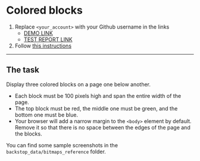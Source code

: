 # Colored blocks
1. Replace `<your_account>` with your Github username in the links
    - [DEMO LINK](https://volodymyr-mykhailiuk.github.io/layout_colored-blocks/)
    - [TEST REPORT LINK](https://volodymyr-mykhailiuk.github.io/layout_colored-blocks/report/html_report/)
2. Follow [this instructions](https://mate-academy.github.io/layout_task-guideline/)
___

## The task
Display three colored blocks on a page one below another.

- Each block must be 100 pixels high and span the entire width of the page.
- The top block must be red, the middle one must be green, and the bottom one must be blue.
- Your browser will add a narrow margin to the `<body>` element by default. Remove it so that there is no space between the edges of the page and the blocks.

You can find some sample screenshots in the `backstop_data/bitmaps_reference` folder.
